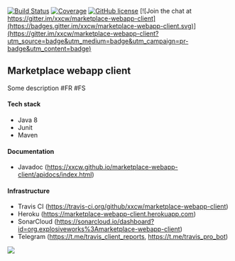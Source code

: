 [![Build Status](https://travis-ci.org/xxcw/marketplace-webapp-client.svg?branch=master)](https://travis-ci.org/xxcw/marketplace-webapp-client)
[![Coverage](https://sonarcloud.io/api/project_badges/measure?project=org.explosiveworks%3Amarketplace-webapp-client&metric=coverage)](https://sonarcloud.io/dashboard?id=org.explosiveworks%3Amarketplace-webapp-client)
[![GitHub license](https://img.shields.io/github/license/mashape/apistatus.svg)](https://github.com/xxcw/marketplace-webapp-client/blob/master/LICENCE)
[![Join the chat at https://gitter.im/xxcw/marketplace-webapp-client](https://badges.gitter.im/xxcw/marketplace-webapp-client.svg)](https://gitter.im/xxcw/marketplace-webapp-client?utm_source=badge&utm_medium=badge&utm_campaign=pr-badge&utm_content=badge)

## Marketplace webapp client

Some description #FR #FS

#### Tech stack
- Java 8
- Junit
- Maven

#### Documentation
- Javadoc (https://xxcw.github.io/marketplace-webapp-client/apidocs/index.html)
#### Infrastructure
- Travis CI (https://travis-ci.org/github/xxcw/marketplace-webapp-client)
- Heroku (https://marketplace-webapp-client.herokuapp.com)
- SonarCloud (https://sonarcloud.io/dashboard?id=org.explosiveworks%3Amarketplace-webapp-client)
- Telegram (https://t.me/travis_client_reports, https://t.me/travis_pro_bot)

![](https://raw.githubusercontent.com/xxcw/marketplace-webapp-client/master/.github/images/infrastructure.jpg)